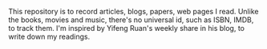 This repository is to record articles, blogs, papers, web pages I read.
Unlike the books, movies and music, there's no universal id, such as ISBN, IMDB, to track them.
I'm inspired by Yifeng Ruan's weekly share in his blog, to write down my readings.

